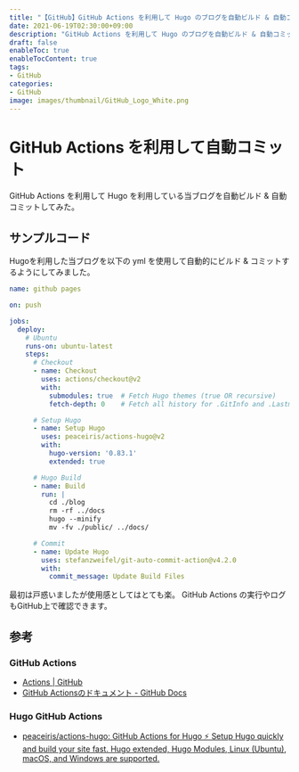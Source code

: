```yaml
---
title: "【GitHub】GitHub Actions を利用して Hugo のブログを自動ビルド & 自動コミット"
date: 2021-06-19T02:30:00+09:00
description: "GitHub Actions を利用して Hugo のブログを自動ビルド & 自動コミットしてみた。"
draft: false
enableToc: true
enableTocContent: true
tags: 
- GitHub
categories: 
- GitHub
image: images/thumbnail/GitHub_Logo_White.png
---
```


# GitHub Actions を利用して自動コミット
GitHub Actions を利用して Hugo を利用している当ブログを自動ビルド & 自動コミットしてみた。

## サンプルコード
Hugoを利用した当ブログを以下の yml を使用して自動的にビルド & コミットするようにしてみました。

``` yml:.github/workflows/build.yml
name: github pages

on: push

jobs:
  deploy:
    # Ubuntu
    runs-on: ubuntu-latest
    steps:
      # Checkout
      - name: Checkout
        uses: actions/checkout@v2
        with:
          submodules: true  # Fetch Hugo themes (true OR recursive)
          fetch-depth: 0    # Fetch all history for .GitInfo and .Lastmod

      # Setup Hugo
      - name: Setup Hugo
        uses: peaceiris/actions-hugo@v2
        with:
          hugo-version: '0.83.1'
          extended: true

      # Hugo Build
      - name: Build
        run: |
          cd ./blog
          rm -rf ../docs
          hugo --minify
          mv -fv ./public/ ../docs/

      # Commit
      - name: Update Hugo
        uses: stefanzweifel/git-auto-commit-action@v4.2.0
        with:
          commit_message: Update Build Files
```

最初は戸惑いましたが使用感としてはとても楽。
GitHub Actions の実行やログもGitHub上で確認できます。

## 参考
### GitHub Actions
* <a href="https://github.co.jp/features/actions" target="_blank" rel="nofollow noopener">Actions | GitHub</a>
* <a href="https://docs.github.com/ja/actions" target="_blank" rel="nofollow noopener">GitHub Actionsのドキュメント - GitHub Docs</a>

### Hugo GitHub Actions
* <a href="https://github.com/peaceiris/actions-hugo" target="_blank" rel="nofollow noopener">peaceiris/actions-hugo: GitHub Actions for Hugo ⚡️ Setup Hugo quickly and build your site fast. Hugo extended, Hugo Modules, Linux (Ubuntu), macOS, and Windows are supported.</a>
